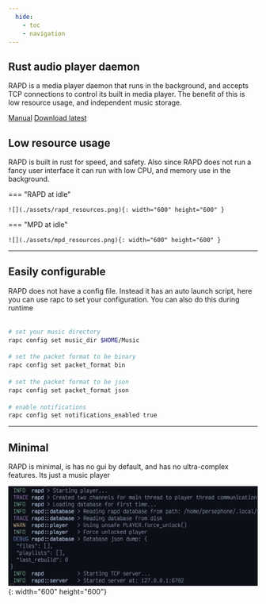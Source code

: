```yaml
---
  hide:
    - toc
    - navigation
---
```


<link rel="stylesheet" href="assets/index.css">

<section class="fusion-home-landing">
    <h1>Rust audio player daemon</h1>
    <p>
      RAPD is a media player daemon that runs in the background, and accepts TCP connections
      to control its built in media player. The benefit of this is low resource usage, and 
      independent music storage.
    </p>
    <nav>
        <a href="install" class="arrow-link">Manual</a>
        <a href="https://github.com/Interfiber/rapd/releases" class="arrow-link external-link">Download latest</a>
    </nav>
</section>

<section class="fusion-home-float">
    <h2>Low resource usage</h2>
    <p>
      RAPD is built in rust for speed, and safety. Also since RAPD does not run a fancy
      user interface it can run with low CPU, and memory use in the background.
    </p>
</section>

=== "RAPD at idle"


    ![](./assets/rapd_resources.png){: width="600" height="600" }

=== "MPD at idle"

    ![](./assets/mpd_resources.png){: width="600" height="600" }

-----

<section class="fusion-home-float">
    <h2>Easily configurable</h2>
    <p>
        RAPD does not have a config file. Instead it has an auto launch script,
        here you can use rapc to set your configuration. You can also do this during runtime
    </p>
</section>

```Bash

# set your music directory
rapc config set music_dir $HOME/Music

# set the packet format to be binary
rapc config set packet_format bin

# set the packet format to be json
rapc config set packet_format json

# enable notifications
rapc config set notifications_enabled true

```

-----

<section class="fusion-home-float">
    <h2>Minimal</h2>
    <p>
      RAPD is minimal, is has no gui by default, and has no ultra-complex features. Its just a music player
    </p>
</section>

![](./assets/rapd_log.png){: width="600" height="600"}
